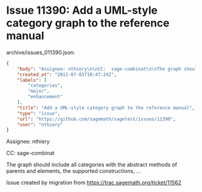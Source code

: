 # Issue 11390: Add a UML-style category graph to the reference manual

archive/issues_011390.json:
```json
{
    "body": "Assignee: nthiery\n\nCC:  sage-combinat\n\nThe graph should include all categories with the abstract methods of parents and elements, the supported constructions, ...\n\nIssue created by migration from https://trac.sagemath.org/ticket/11562\n\n",
    "created_at": "2011-07-01T10:47:24Z",
    "labels": [
        "categories",
        "major",
        "enhancement"
    ],
    "title": "Add a UML-style category graph to the reference manual",
    "type": "issue",
    "url": "https://github.com/sagemath/sagetest/issues/11390",
    "user": "nthiery"
}
```
Assignee: nthiery

CC:  sage-combinat

The graph should include all categories with the abstract methods of parents and elements, the supported constructions, ...

Issue created by migration from https://trac.sagemath.org/ticket/11562


